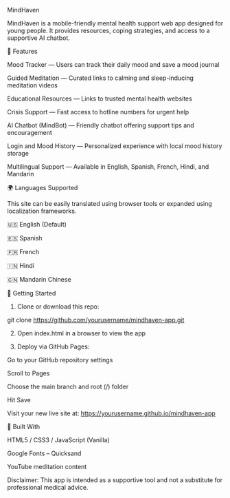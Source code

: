 MindHaven

MindHaven is a mobile-friendly mental health support web app designed for young people. It provides resources, coping strategies, and access to a supportive AI chatbot.

🌟 Features

Mood Tracker — Users can track their daily mood and save a mood journal

Guided Meditation — Curated links to calming and sleep-inducing meditation videos

Educational Resources — Links to trusted mental health websites

Crisis Support — Fast access to hotline numbers for urgent help

AI Chatbot (MindBot) — Friendly chatbot offering support tips and encouragement

Login and Mood History — Personalized experience with local mood history storage

Multilingual Support — Available in English, Spanish, French, Hindi, and Mandarin

🌍 Languages Supported

This site can be easily translated using browser tools or expanded using localization frameworks.

🇺🇸 English (Default)

🇪🇸 Spanish

🇫🇷 French

🇮🇳 Hindi

🇨🇳 Mandarin Chinese

🚀 Getting Started

1. Clone or download this repo:

git clone https://github.com/yourusername/mindhaven-app.git

2. Open index.html in a browser to view the app

3. Deploy via GitHub Pages:

Go to your GitHub repository settings

Scroll to Pages

Choose the main branch and root (/) folder

Hit Save

Visit your new live site at: https://yourusername.github.io/mindhaven-app

🧠 Built With

HTML5 / CSS3 / JavaScript (Vanilla)

Google Fonts – Quicksand

YouTube meditation content

Disclaimer: This app is intended as a supportive tool and not a substitute for professional medical advice.
